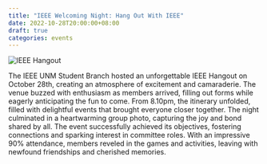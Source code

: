 ```yaml
---
title: "IEEE Welcoming Night: Hang Out With IEEE"
date: 2022-10-28T20:00:00+08:00
draft: true
categories: events
---
```


![IEEE Hangout](/img/IEEE_Hangout.png)

The IEEE UNM Student Branch hosted an unforgettable IEEE Hangout on October 28th, creating an atmosphere of excitement and camaraderie. The venue buzzed with enthusiasm as members arrived, filling out forms while eagerly anticipating the fun to come. From 8.10pm, the itinerary unfolded, filled with delightful events that brought everyone closer together. The night culminated in a heartwarming group photo, capturing the joy and bond shared by all. The event successfully achieved its objectives, fostering connections and sparking interest in committee roles. With an impressive 90% attendance, members reveled in the games and activities, leaving with newfound friendships and cherished memories.